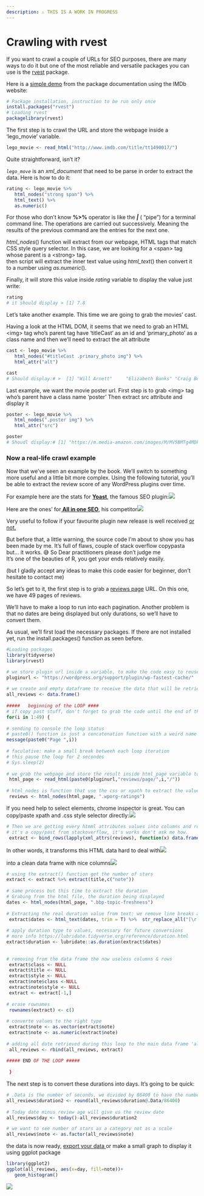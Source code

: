 ```yaml
---
description: ⚠️ THIS IS A WORK IN PROGRESS
---
```


# Crawling with rvest

If you want to crawl a couple of URLs for SEO purposes, there are many ways to do it but one of the most reliable and versatile packages you can use is the [rvest](https://cran.r-project.org/web/packages/rvest/) package.

Here is a [simple demo](https://stat4701.github.io/edav/2015/04/02/rvest_tutorial/) from the package documentation using the IMDb website:

```r
# Package installation, instruction to be run only once
install.packages("rvest") 
# Loading rvest 
packagelibrary(rvest)
```

The first step is to crawl the URL and store the webpage inside a ‘lego\_movie’ variable.

```r
lego_movie <- read_html("http://www.imdb.com/title/tt1490017/")
```

Quite straightforward, isn’t it?

_`lego_move`_ is an _xml\_document_ that need to be parse in order to extract the data. Here is how to do it:

```r
rating <- lego_movie %>%
   html_nodes("strong span") %>%
   html_text() %>%
   as.numeric()
```

For those who don’t know **%&gt;%** operator is like the _**\|**_ \( “pipe”\) for a terminal command line. The operations are carried out successively. Meaning the results of the previous command are the entries for the next one.  
  
_html\_nodes_\(\) function will extract from our webpage, HTML tags that match CSS style query selector. In this case, we are looking for a &lt;span&gt; tag whose parent is a &lt;strong&gt; tag.  
then script will extract the inner text value using _html\_text_\(\) then convert it to a number using _as.numeric_\(\).

Finally, it will store this value inside _rating_ variable to display the value just write:

```r
rating 
# it should display > [1] 7.8
```

Let’s take another example. This time we are going to grab the movies’ cast.  
  
Having a look at the HTML DOM, it seems that we need to grab an HTML &lt;img&gt; tag who’s parent tag have ‘titleCast’ as an id and ‘primary\_photo’ as a class name and then we’ll need to extract the alt attribute

```r
cast <- lego_movie %>%
   html_nodes("#titleCast .primary_photo img") %>%
   html_attr("alt")

cast 
# Should display:# >  [1] "Will Arnett"     "Elizabeth Banks" "Craig Berry"# >  [4] "Alison Brie"     "David Burrows"   "Anthony Daniels"# >  [7] "Charlie Day"     "Amanda Farinos"  "Keith Ferguson"# > [10] "Will Ferrell"    "Will Forte"      "Dave Franco"# > [13] "Morgan Freeman"  "Todd Hansen"     "Jonah Hill"

```

Last example, we want the movie poster url. First step is to grab &lt;img&gt; tag who’s parent have a class name ‘poster’ Then extract src attribute and display it

```r
poster <- lego_movie %>%
   html_nodes(".poster img") %>%
   html_attr("src")

poster 
# Shoudl display:# [1] "https://m.media-amazon.com/images/M/MV5BMTg4MDk1ODExN15BMl5BanBnXkFtZTgwNzIyNjg3MDE@.<em>V1_UX182_CR0,0,182,268_AL</em>.jpg"
```

### Now a real-life crawl example

Now that we’ve seen an example by the book. We’ll switch to something more useful and a little bit more complex. Using the following tutorial, you’ll be able to extract the review score of any WordPress plugins over time.

For example here are the stats for [**Yoast**](https://yoast.com/wordpress/plugins/seo/), the famous SEO plugin:![](https://www.gokam.fr/wp-content/uploads/2020/02/yoast.png)

Here are the ones’ for[ **All in one SEO**](https://en-gb.wordpress.org/plugins/all-in-one-seo-pack/), his competitor![](https://www.gokam.fr/wp-content/uploads/2020/02/all-in-one-seo.png)

Very useful to follow if your favourite plugin new release is well received [or not.](https://twitter.com/tuf/status/1229363279388082176)

But before that, a little warning, the source code I’m about to show you has been made by me. It’s full of flaws, couple of stack overflow copypasta but… it works. 😅 So Dear practitioners please don’t judge me  
It’s one of the beauties of R, you get your ends relatively easily.

\(but I gladly accept any ideas to make this code easier for beginner, don’t hesitate to contact me\)

So let’s get to it, the first step is to grab a [reviews page](https://wordpress.org/support/plugin/wp-fastest-cache/reviews/) URL. On this one, we have 49 pages of reviews.

We’ll have to make a loop to run into each pagination. Another problem is that no dates are being displayed but only durations, so we’ll have to convert them.

As usual, we’ll first load the necessary packages. If there are not installed yet, run the install.packages\(\) function as seen before.

```r
#Loading packages
library(tidyverse)
library(rvest)
```

```r
# we store plugin url inside a variable, to make the code easy to reuse
pluginurl <- "https://wordpress.org/support/plugin/wp-fastest-cache/"
 
# we create and empty dataframe to receive the data that will be retrieved from each pagination. If you don't know what's a data frame think of them as excel file
all_reviews <- data.frame()
 
#####   beginning of the LOOP ####
# if copy past stuff, don't forget to grab the code until the end of the loop at least
for(i in 1:49) {
 
# sending to console the loop status
# paste0() function is just a concatenation function with a weird name
message(paste0("Page ",i))
 
# faculative: make a small break betweeh each loop iteration
# this pause the loop for 2 secondes
# Sys.sleep(2)
 
# we grab the webpage and store the result inside html_page variable to be able to reuse it several times
 html_page <- read_html(paste0(pluginurl,"reviews/page/",i,"/")) 
 
# html_nodes is function that use the css or xpath to extract the value from the html page. This part is to extract the number of stars
 reviews <- html_nodes(html_page, ".wporg-ratings")
```

If you need help to select elements, chrome inspector is great. You can copy/paste xpath and .css style selector directly:![](https://www.gokam.fr/wp-content/uploads/2020/03/Screenshot-2020-03-04-14.00.37-1024x672.png)

```r
# Then we are getting every htmml attributes values into columns and rows
# it's a copy/past from stackoverflow, it's works don't ask me how.
 extract <- bind_rows(lapply(xml_attrs(reviews), function(x) data.frame(as.list(x), stringsAsFactors=FALSE)))
```

In other words, it transforms this HTML data hard to deal with![](https://www.gokam.fr/wp-content/uploads/2020/03/Screenshot-2020-03-06-14.50.55-1024x412.png)

into a clean data frame with nice columns![](https://www.gokam.fr/wp-content/uploads/2020/03/Screenshot-2020-03-06-14.51.36.png)

```r
# using the extract() function get the number of stars
extract <- extract %>% extract(title,c("note"))
 
# same process but this time to extract the duration
# Grabing from the html file, the duration being displayed
dates <- html_nodes(html_page, ".bbp-topic-freshness")
 
# Extracting the real duration value from text: we remove line breaks and what's after "ago"
 extract$dates <- html_text(dates, trim = T) %>%  str_replace_all("[\r|\n|\t]" , "") %>% str_replace_all(" ago.*$" , "")
 
# apply duration type to values, necessary for future conversions
# more info https://lubridate.tidyverse.org/reference/duration.html
extract$duration <- lubridate::as.duration(extract$dates)
 
 
# removing from the data frame the now useless columns & rows
 extract$class <- NULL
 extract$title <- NULL
 extract$style <- NULL
 extract$note$class <-NULL
 extract$note$style <- NULL
 extract <- extract[-1,]
 
# erase rownames
 rownames(extract) <- c()
 
# converte values to the right type
 extract$note <- as.vector(extract$note)
 extract$note <- as.numeric(extract$note)
 
# adding all date retrieved during this loop to the main data frame 'all_reviews' 
 all_reviews <- rbind(all_reviews, extract)   
 
##### END OF THE LOOP #####
 
 }
```

The next step is to convert these durations into days. It’s going to be quick:

```r
# .Data is the number of seconds, we divided by 86400 to have the number of days and we round it
all_reviews$duration2 <- round(all_reviews$duration@.Data/86400)
 
# Today date minus review age will give us the review date 
all_reviews$day <- today()-all_reviews$duration2
```

```r
# we want to see number of stars as a category not as a scale
all_reviews$note <- as.factor(all_reviews$note)
```

the data is now ready, [export your data ](https://www.gokam.co.uk/export-your-data-from-r/)or make a small graph to display it using ggplot package

```r
library(ggplot2)
ggplot(all_reviews, aes(x=day, fill=note))+
   geom_histogram()
```

![](https://www.gokam.fr/wp-content/uploads/2020/03/Rplot.png)

  


